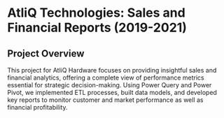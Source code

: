 # AtliQ Technologies: Sales and Financial Reports (2019-2021)
## Project Overview
This project for AtliQ Hardware focuses on providing insightful sales and financial analytics, offering a complete view of performance metrics essential for strategic decision-making. Using Power Query and Power Pivot, we implemented ETL processes, built data models, and developed key reports to monitor customer and market performance as well as financial profitability.
